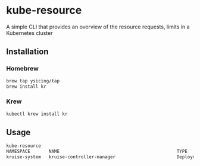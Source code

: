 # kube-resource

A simple CLI that provides an overview of the resource requests, limits in a Kubernetes cluster

## Installation

### Homebrew

```bash
brew tap ysicing/tap
brew install kr
```

### Krew

```bash
kubectl krew install kr
```

## Usage

```bash
kube-resource
NAMESPACE       NAME                                            TYPE            CPU REQUESTS    CPU LIMITS      MEMORY REQUESTS MEMORY LIMITS
kruise-system   kruise-controller-manager                       Deployment      200             200             512Mi           512Mi  
```